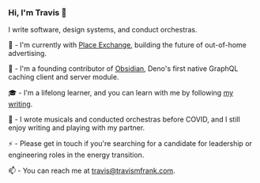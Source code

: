 ### Hi, I'm Travis 👋
I write software, design systems, and conduct orchestras.  

🏢 - I'm currently with [Place Exchange](https://www.placeexchange.com/), building the future of out-of-home advertising.

🔭 - I'm a founding contributor of [Obsidian](https://github.com/open-source-labs/obsidian), Deno's first native GraphQL caching client and server module.

🎓 - I'm a lifelong learner, and you can learn with me by following [my writing](http://www.travismfrank.com/).

🎹 - I wrote musicals and conducted orchestras before COVID, and I still enjoy writing and playing with my partner.

⚡️ - Please get in touch if you're searching for a candidate for leadership or engineering roles in the energy transition.

📫 - You can reach me at travis@travismfrank.com.
